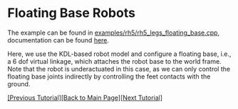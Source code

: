 # Floating Base Robots

The example can be found in [examples/rh5/rh5_legs_floating_base.cpp](https://github.com/ARC-OPT/wbc/blob/master/tutorials/rh5/rh5_legs_floating_base.cpp), documentation can be found [here](https://arc-opt.github.io/wbc/rh5__legs__floating__base_8cpp.html).

Here, we use the KDL-based robot model and configure a floating base, i.e.,  a 6 dof virtual linkage, which attaches the robot base to the world frame. Note that the robot is underactuated in this case, as we can only control the floating base joints indirectly by controlling the feet contacts with the ground.

[[Previous Tutorial]](https://arc-opt.github.io/Documentation/tutorials/vel_serial_vs_hybrid_robots.html)[[Back to Main Page]](https://arc-opt.github.io/Documentation)[[Next Tutorial]](https://arc-opt.github.io/Documentation/tutorials/acc_serial_robot.html)
